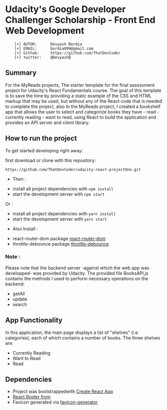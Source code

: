 # Udacity's Google Developer Challenger Scholarship - Front End Web Development


```
    [+] AUTOR:      Devyash Bordia
    [+] EMAIL:      bordia999@gmail.com
    [+] Github:     https://github.com/ThatDevCoder
    [+] twitter:    @DevyashB

```


## Summary

For the MyReads projects, The starter template for the final assessment project for Udacity's React Fundamentals course. The goal of this template is to save the time by providing a static example of the CSS and HTML markup that may be used, but without any of the React code that is needed to complete the project, also In the MyReads project, I created a bookshelf app that allows the user to select and categorize books they have - read - currently reading - want to read, using React to build the application and provides an API server and client library.


## How to run the project

To get started developing right away:

first download or clone with this repository:

`https://github.com/ThatDevCoder/udacity-react-projectOne.git`

- Then :

* install all project dependencies with `npm install`
* start the development server with `npm start`

Or :

* install all project dependencies with `yarn install`
* start the development server with `yarn start`

- Also Install :

* react-router-dom package [react-router-dom](https://www.npmjs.com/package/react-router-dom)
* throttle-debounce package [throttle-debounce](https://www.npmjs.com/package/throttle-debounce)

### Note :

Please note that the backend server -against which the web app was developped- was provided by Udacity. The provided file BooksAPI.js contains the methods I used to perform necessary operations on the backend:

   * getAll
   * update
   * search


## App Functionality

In this application, the main page displays a list of "shelves" (i.e. categories), each of which contains a number of books. The three shelves are:

   * Currently Reading
   * Want to Read
   * Read


## Dependencies

- Project was bootstrappedwith [Create React App](https://github.com/facebook/create-react-app)
- [React Rooter from](https://reacttraining.com/react-router/web/example/url-params)
- Favicon generated via [favicon-generator](https://www.favicon-generator.org/)

